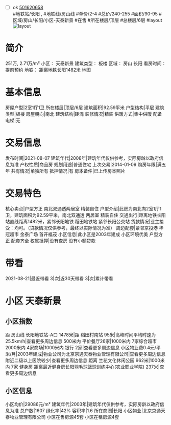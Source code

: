 - [ ] ok [501620658](https://bj.5i5j.com/ershoufang/501620658.html)  
 #地铁站/长阳 ,  #地铁线/房山线
#单价/2-4 #总价/240-255 #面积/90-95   #区域/房山/长阳/小区-天泰新景 #在售 #所在楼层/顶层 #总楼层/6层 #layout 
![layout](http://image2a.5i5j.com/bdir/layout/139388.jpg_P5.jpg) 
# 简介 
 251万,  2.71万/m² 
小区： 天泰新景
建筑类型： 板楼
区域： 房山 长阳
看房时间： 提前预约
地铁： 距离地铁长阳1482米 地图
# 基本信息 
 房屋户型|2室1厅1卫
所在楼层|顶层/6层
建筑面积|92.59平米
户型结构|平层
建筑类型|板楼
房屋朝向|南北
建筑结构|砖混
装修情况|精装
供暖方式|集中供暖
配备电梯|无
# 交易信息 
 发布时间|2021-08-07
建筑年代|2008年|建筑年代仅供参考，实际房龄以政府信息为准
产权性质|商品房
规划用途|普通住宅
上次交易|2014-01-09
购房年限|满五年
共有情况|单独所有
抵押情况|有
房本备件|已上传房本照片
# 交易特色 
 核心卖点|户型方正   南北双通透两居室 精装自住
户型介绍|此房为南北向2室1厅1卫，建筑面积为92.59平米，南北双通透 两居室 精装自住
交通出行|距离地铁长阳站直线距离1482米，紧邻长阳地铁 稻田地铁站 紧邻长阳公交站
贷款情况|业主接受：均可。（贷款情况仅供参考，最终以实际情况为准）
周边配套|紧邻京投港 华冠超市 金泰广场 首开福茂
小区信息|此小区是2003年建成 小区环境优美 户型方正 配套齐全
权属抵押|没有查房 没有小额贷款
# 带看 
 2021-08-21|最近带看	 3|次|近30天带看	 3|次|累计带看
# 小区 天泰新景
## 小区指数 
 距 房山线 长阳地铁站-A口 1478米|距 稻田村南站 95米|高峰时间平均时速为25.5km/h|查看更多周边信息
500米内 平价餐厅26家|1000米内 7家综合超市
2000米内 4家商场|1000米内 银行 2家|查看更多周边信息
小区物业费0.4元/平米/月|2003年建成|物业公司为北京京通天泰物业管理有限公司|查看更多周边信息
附近二级以上医院较少|查看更多周边信息
距离 兰花文化休闲公园 962米|1000米内 7家 健身房
距离最近健身房长阳羽毛球篮球训练中心(农业职业学院) 237米|查看更多周边信息
## 小区信息 
 小区均价|29086元/m²
建筑年代|2003年|建筑年代仅供参考，实际房龄以政府信息为准
总户数|1607
绿化率|42%
容积率|1.6
所在商圈|长阳
小区物业|北京京通天泰物业管理有限公司
小区在售房源45套
小区在租房源4套

